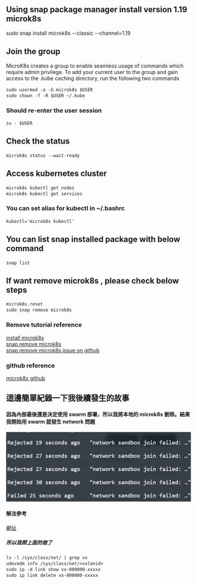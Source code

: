 ## Using snap package manager install version 1.19 microk8s
sudo snap install microk8s --classic --channel=1.19

## Join the group
MicroK8s creates a group to enable seamless usage of commands which require admin privilege. To add your current user to the group and gain access to the .kube caching directory, run the following two commands
```
sudo usermod -a -G microk8s $USER
sudo chown -f -R $USER ~/.kube
```
### Should re-enter the user session
```
su - $USER
```

## Check the status
```
microk8s status --wait-ready
```

## Access kubernetes cluster
```
microk8s kubectl get nodes
microk8s kubectl get services
```
### You can set alias for kubectl in ~/.bashrc
```
kubectl='microk8s kubectl'
```

## You can list snap installed package with below command
```
snap list
```
## If want remove microk8s , please check below steps
```
microk8s.reset
sudo snap remove microk8s
```
### Remove tutorial reference
[install microk8s](https://microk8s.io/)   
[snap remove microk8s](https://codefresh.io/kubernetes-tutorial/local-kubernetes-linux-minikube-vs-microk8s/)   
[snap remove microk8s issue on github](https://github.com/ubuntu/microk8s/issues/58)

### github reference
[microk8s github](https://github.com/ubuntu/microk8s)

## 這邊簡單紀錄一下我後續發生的故事
#### 因為內部最後還是決定使用 swarm 部署，所以我將本地的 microk8s 刪除。結果我開始用 swarm 就發生 network 問題
![error image](./image/pic1.png)

#### 解法參考
[網址](https://success.mirantis.com/article/error-network-sandbox-join-failed-during-service-restarts)

##### 所以我照上面的做了
```
ls -l /sys/class/net/ | grep vx
udevadm info /sys/class/net/<vxlanid>
sudo ip -d link show vx-000000-xxxxx
sudo ip link delete vx-000000-xxxxx
```